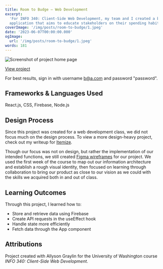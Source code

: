 ```yaml
---
title: Room to Budge — Web Development
excerpt:
  'For INFO 340: Client-Side Web Development, my team and I created a budgeting
  application that aims to educate stakeholders on their spending habits.'
coverImage: '/img/posts/room-to-budge/1.jpeg'
date: '2023-06-07T00:00:00.000'
ogImage:
  url: '/img/posts/room-to-budge/1.jpeg'
words: 181
---
```


![Screenshot of project home page](/img/posts/room-to-budge/1.jpeg)

[View project](https://room-to-budge.web.app/)

For best results, sign in with username b@a.com and password "password".

## Frameworks & Languages Used

React.js, CSS, Firebase, Node.js

## Design Process

Since this project was created for a web development class, we did not focus
much on the design process. To view a more design-heavy project, check out my
writeup for [Itemize](https://www.bellalee.com/blog/posts/itemize).

Though our focus was not on design, but rather the implementation of our
intended functions, we still created
[Figma wireframes](https://www.figma.com/file/8BGlRWDidakOIEQddLzsOH/Room-to-Budge?type=design&node-id=0%3A1&mode=design&t=7T4xWA5SMI7RNOap-1)
for our project. We used the first week of the course to map out our information
architecture and establish a rough visual identity, then focused on learning
through collaboration to bring our product as close to our vision as we could
with the skills we acquired both in and out of class.

## Learning Outcomes

Through this project, I learned how to:

- Store and retrieve data using Firebase
- Create API requests in the useEffect hook
- Handle state more efficiently
- Fetch data through the App component

## Attributions

Project created with Allyson Graylin for the University of Washington course
_INFO 340: Client-Side Web Development_.
